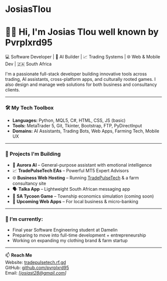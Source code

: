 # JosiasTlou

# 👋🏽 Hi, I'm Josias Tlou well known by Pvrplxrd95

💻 Software Developer | 🧠 AI Builder | 📈 Trading Systems | 🌐 Web & Mobile Dev | 🇿🇦 South Africa

I'm a passionate full-stack developer building innovative tools across trading, AI assistants, cross-platform apps, and culturally rooted games. I also design and manage web solutions for both business and consultancy clients.

---

### 🛠️ My Tech Toolbox
- **Languages:** Python, MQL5, C#, HTML, CSS, JS (basic)
- **Tools:** MetaTrader 5, Git, Tkinter, Bootstrap, FTP, PyDirectInput
- **Domains:** AI Assistants, Trading Bots, Web Apps, Farming Tech, Mobile UX

---

### 🚀 Projects I'm Building
- 🧠 **Aurora AI** – General-purpose assistant with emotional intelligence  
- 📈 **TradePulseTech EAs** – Powerful MT5 Expert Advisors  
- 🌐 **Business Web Hosting** – Running [TradePulseTech](http://tradepulsetech.rf.gd) & a farm consultancy site  
- 🗣️ **Talka App** – Lightweight South African messaging app  
- 🧩 **SA Tycoon Game** – Township economics simulation (coming soon)  
- 💼 **Upcoming Web Apps** – For local business & micro-banking

---

### 🌱 I’m currently:
- Final year Software Engineering student at Damelin
- Preparing to move into full-time development + entrepreneurship
- Working on expanding my clothing brand & farm startup

---

📫 **Reach Me**  
Website: [tradepulsetech.rf.gd](http://tradepulsetech.rf.gd)  
GitHub: [github.com/pvrplxrd95](https://github.com/pvrplxrd95)  
Email: *[josiast28@gmail.com]*
